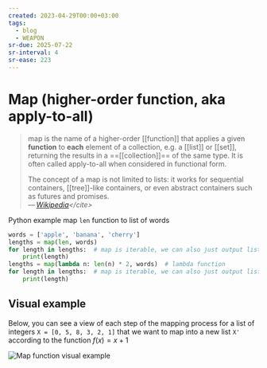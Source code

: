 ```yaml
---
created: 2023-04-29T00:00+03:00
tags:
  - blog
  - WEAPON
sr-due: 2025-07-22
sr-interval: 4
sr-ease: 223
---
```


# Map (higher-order function, aka apply-to-all)

> map is the name of a higher-order [[function]] that applies a given **function** to **each** element of a collection, e.g. a [[list]] or [[set]], returning the results in a ==[[collection]]== of the same type. It is often called apply-to-all when considered in functional form.
>
> The concept of a map is not limited to lists: it works for sequential containers, [[tree]]-like containers, or even abstract containers such as futures and promises.\
> — <cite>[Wikipedia](https://en.wikipedia.org/wiki/Map_(higher-order_function))</cite>

Python example map `len` function to list of words

```python
words = ['apple', 'banana', 'cherry']
lengths = map(len, words)
for length in lengths:  # map is iterable, we can also just output list
    print(length)
lengths = map(lambda n: len(n) * 2, words)  # lambda function
for length in lengths:  # map is iterable, we can also just output list
    print(length)
```

## Visual example

Below, you can see a view of each step of the mapping process for a list of integers `X = [0, 5, 8, 3, 2, 1]` that we want to map into a new list `X'` according to the function $f(x) = x + 1$

![Map function visual example](img/map_function_visual_example.gif)
